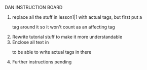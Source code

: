 DAN INSTRUCTION BOARD

1. replace all the stuff in lesson1|1 with actual tags, but first put a <p> tag around it so it won't count as an affecting tag
2. Rewrite tutorial stuff to make it more understandable
3. Enclose all text in <p> to be able to write actual tags in there
4. Further instructions pending
